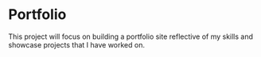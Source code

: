 # Portfolio
This project will focus on building a portfolio site reflective of my skills and showcase projects that I have worked on. 
